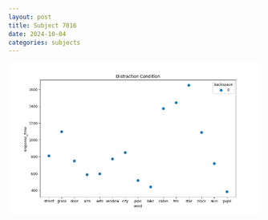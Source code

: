 ```yaml
---
layout: post
title: Subject 7016
date: 2024-10-04
categories: subjects
---
```


![](data/7016/run-3/7016_rt_acc_fuzzy_delay.png)
